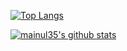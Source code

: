 [![Top Langs](https://github-readme-stats.vercel.app/api/top-langs/?username=mainul35&layout=compact)](https://github.com/mainul35/github-readme-stats)

[![mainul35's github stats](https://github-readme-stats.vercel.app/api?username=mainul35)](https://github.com/mainul35/github-readme-stats)
